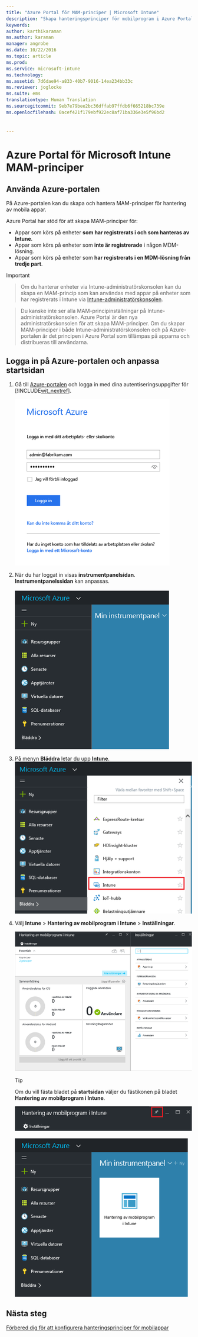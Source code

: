 ```yaml
---
title: "Azure Portal för MAM-principer | Microsoft Intune"
description: "Skapa hanteringsprinciper för mobilprogram i Azure Portal. De principer som du skapar här kan tillämpas på enheter som har, eller som inte har, registrerats i Intune."
keywords: 
author: karthikaraman
ms.author: karaman
manager: angrobe
ms.date: 10/22/2016
ms.topic: article
ms.prod: 
ms.service: microsoft-intune
ms.technology: 
ms.assetid: 7d6dae94-a833-40b7-9016-14ea234bb33c
ms.reviewer: joglocke
ms.suite: ems
translationtype: Human Translation
ms.sourcegitcommit: 9eb7e79bee2bc36dffab97ffdb6f665218bc739e
ms.openlocfilehash: 0acef421f179ebf922ec8af71ba336e3e5f96bd2


---
```


# Azure Portal för Microsoft Intune MAM-principer
## Använda Azure-portalen
På Azure-portalen kan du skapa och hantera MAM-principer för hantering av mobila appar.

Azure Portal har stöd för att skapa MAM-principer för:
- Appar som körs på enheter **som har registrerats i och som hanteras av Intune**.
- Appar som körs på enheter som **inte är registrerade** i någon MDM-lösning.
- Appar som körs på enheter som **har registrerats i en MDM-lösning från tredje part**.

>[!IMPORTANT]

> Om du hanterar enheter via Intune-administratörskonsolen kan du skapa en MAM-princip som kan användas med appar på enheter som har registrerats i Intune via [Intune-administratörskonsolen](configure-and-deploy-mobile-application-management-policies-in-the-microsoft-intune-console.md).

> Du kanske inte ser alla MAM-principinställningar på Intune-administratörskonsolen. Azure Portal är den nya administratörskonsolen för att skapa MAM-principer. Om du skapar MAM-principer i både Intune-administratörskonsolen och på Azure-portalen är det principen i Azure Portal som tillämpas på apparna och distribueras till användarna.

## Logga in på Azure-portalen och anpassa startsidan

1.  Gå till [Azure-portalen](https://portal.azure.com) och logga in med dina autentiseringsuppgifter för [!INCLUDE[wit_nextref](../includes/wit_nextref_md.md)].

    ![Skärmbild av inloggningssidan för Azure-portalen](../media/AppManagement/AzurePortal_MAMSigninPage.png)

2.  När du har loggat in visas **instrumentpanelsidan**. **Instrumentpanelssidan** kan anpassas.

    ![Skärmbild av instrumentpanelen i Azure portal](../media/AppManagement/AzurePortal_MAMStartboard_NoMAM.png)

3.  På menyn **Bläddra** letar du upp **Intune**.![Skärmbild av menyn Bläddra med Intune markerat](../media/AppManagement/AzurePortal_MAM_Browse_Intune.png)

4.  Välj **Intune** > **Hantering av mobilprogram i Intune** > **Inställningar**.

    ![Skärmbild av bladet Hantering av mobilprogram i Intune](../media/AppManagement/AzurePortal_MAM_Mainblade.png)

    > [!TIP]
    > Om du vill fästa bladet på **startsidan** väljer du fästikonen på bladet **Hantering av mobilprogram i Intune**.

    ![Skärmbild av bladet Hantering av mobilprogram i Intune med fästikonen markerad](../media/AppManagement/AzurePortal_MAM_PinBladeAction.png)

    ![Skärmbild av instrumentpanelen med den fästa Intune-panelen](../media/AppManagement/AzurePortal_MAM_Startboard_withMAM.png)
## Nästa steg
[Förbered dig för att konfigurera hanteringsprinciper för mobilappar](get-ready-to-configure-mobile-app-management-policies-with-microsoft-intune.md)



<!--HONumber=Oct16_HO3-->



